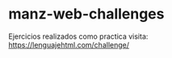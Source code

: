 # manz-web-challenges
Ejercicios realizados como practica visita: https://lenguajehtml.com/challenge/
